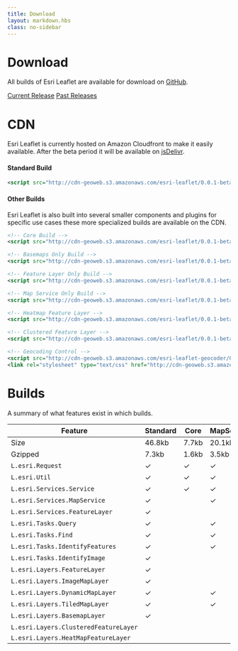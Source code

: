 ```yaml
---
title: Download
layout: markdown.hbs
class: no-sidebar
---
```


# Download

All builds of Esri Leaflet are available for download on [GitHub](https://github.com/Esri/esri-leaflet/releases/).

<a href="https://github.com/Esri/esri-leaflet/releases/download/v0.0.1-beta.6/esri-leaflet-v0.0.1-beta.6.zip" class="btn">Current Release</a>
<a href="https://github.com/Esri/esri-leaflet/releases/" class="btn">Past Releases</a>

# CDN

Esri Leaflet is currently hosted on Amazon Cloudfront to make it easily available. After the beta period it will be available on [jsDelivr](http://www.jsdelivr.com/).

#### Standard Build

```xml
<script src="http://cdn-geoweb.s3.amazonaws.com/esri-leaflet/0.0.1-beta.6/esri-leaflet.js"></script>
```

#### Other Builds

Esri Leaflet is also built into several smaller components and plugins for specific use cases these more specialized builds are available on the CDN.

```xml
<!-- Core Build -->
<script src="http://cdn-geoweb.s3.amazonaws.com/esri-leaflet/0.0.1-beta.6/esri-leaflet-core.js"></script>

<!-- Basemaps Only Build -->
<script src="http://cdn-geoweb.s3.amazonaws.com/esri-leaflet/0.0.1-beta.6/esri-leaflet-basemaps.js"></script>

<!-- Feature Layer Only Build -->
<script src="http://cdn-geoweb.s3.amazonaws.com/esri-leaflet/0.0.1-beta.6/esri-leaflet-feature-layer.js"></script>

<!-- Map Service Only Build -->
<script src="http://cdn-geoweb.s3.amazonaws.com/esri-leaflet/0.0.1-beta.6/esri-leaflet-map-service.js"></script>

<!-- Heatmap Feature Layer -->
<script src="http://cdn-geoweb.s3.amazonaws.com/esri-leaflet/0.0.1-beta.6/esri-leaflet-heatmap-feature-layer.js"></script>

<!-- Clustered Feature Layer -->
<script src="http://cdn-geoweb.s3.amazonaws.com/esri-leaflet/0.0.1-beta.6/esri-leaflet-clustered-feature-layer.js"></script>

<!-- Geocoding Control -->
<script src="http://cdn-geoweb.s3.amazonaws.com/esri-leaflet-geocoder/0.0.1-beta.6/esri-leaflet-geocoder.js"></script>
<link rel="stylesheet" type="text/css" href="http://cdn-geoweb.s3.amazonaws.com/esri-leaflet-geocoder/0.0.1-beta.6/esri-leaflet-geocoder.css">
```

# Builds

A summary of what features exist in which builds.

| Feature                                | Standard | Core     | MapService | ImageService | FeatureLayer | Basemaps | ClusteredFeatureLayer | HeatmapFeatureLayer |
| -------------------------------------- | -------- | -------- | ---------- | ------------ | ------------ | -------- | --------------------- | ------------------- |
| Size                                   | 46.8kb   | 7.7kb    | 20.1kb     | 17.5kb       | 23.3kb       | 8.9kb    | 3.4kb                 | 1.5kb               |
| Gzipped                                | 7.3kb    | 1.6kb    | 3.5kb      | 3.2kb        | 4.3kb        | 1.6kb    | 0.6kb                 | 0.3kb               |
| `L.esri.Request`                       | &#10003; | &#10003; | &#10003;   | &#10003;     | &#10003;     | &#10003; |                       |                     |
| `L.esri.Util`                          | &#10003; | &#10003; | &#10003;   | &#10003;     | &#10003;     |          |                       |                     |
| `L.esri.Services.Service`              | &#10003; | &#10003; | &#10003;   | &#10003;     | &#10003;     |          |                       |                     |
| `L.esri.Services.MapService`           | &#10003; |          | &#10003;   |              |              |          |                       |                     |
| `L.esri.Services.FeatureLayer`         | &#10003; |          |            |              | &#10003;     |          |                       |                     |
| `L.esri.Tasks.Query`                   | &#10003; |          | &#10003;   | &#10003;     | &#10003;     |          |                       |                     |
| `L.esri.Tasks.Find`                    | &#10003; |          | &#10003;   |              |              |          |                       |                     |
| `L.esri.Tasks.IdentifyFeatures`        | &#10003; |          | &#10003;   |              |              |          |                       |                     |
| `L.esri.Tasks.IdentifyImage`           | &#10003; |          |            | &#10003;     |              |          |                       |                     |
| `L.esri.Layers.FeatureLayer`           | &#10003; |          |            |              | &#10003;     |          |                       |                     |
| `L.esri.Layers.ImageMapLayer`          | &#10003; |          |            | &#10003;     |              |          |                       |                     |
| `L.esri.Layers.DynamicMapLayer`        | &#10003; |          | &#10003;   |              |              |          |                       |                     |
| `L.esri.Layers.TiledMapLayer`          | &#10003; |          | &#10003;   |              |              |          |                       |                     |
| `L.esri.Layers.BasemapLayer`           | &#10003; |          |            |              |              | &#10003; |                       |                     |
| `L.esri.Layers.ClusteredFeatureLayer`  |          |          |            |              |              |          | &#10003;              |                     |
| `L.esri.Layers.HeatMapFeatureLayer`    |          |          |            |              |              |          |                       |                     |
